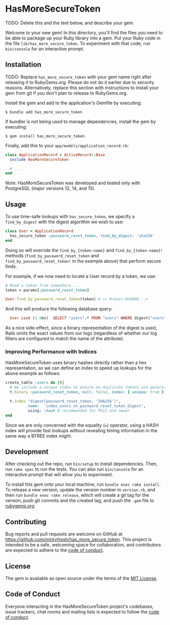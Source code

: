 # HasMoreSecureToken

TODO: Delete this and the text below, and describe your gem

Welcome to your new gem! In this directory, you'll find the files you need to be able to package up your Ruby library into a gem. Put your Ruby code in the file `lib/has_more_secure_token`. To experiment with that code, run `bin/console` for an interactive prompt.

## Installation

TODO: Replace `has_more_secure_token` with your gem name right after releasing it to RubyGems.org. Please do not do it earlier due to security reasons. Alternatively, replace this section with instructions to install your gem from git if you don't plan to release to RubyGems.org.

Install the gem and add to the application's Gemfile by executing:

    $ bundle add has_more_secure_token

If bundler is not being used to manage dependencies, install the gem by executing:

    $ gem install has_more_secure_token

Finally, add this to your `app/models/application_record.rb`:

```ruby
class ApplicationRecord < ActiveRecord::Base
  include HasMoreSecureToken

  # ...
end
```

Note: HasMoreSecureToken was developed and tested only with PostgreSQL (major versions 12, 14, and 15).

## Usage

To use time-safe lookups with `has_secure_token`, we specify a `find_by_digest` with the digest algorithm we wish to use:
```ruby
class User < ApplicationRecord
  has_secure_token :password_reset_token, find_by_digest: 'sha256'
end
```
Doing so will override the `find_by_{token-name}` and `find_by_{token-name}!` methods (`find_by_password_reset_token` and `find_by_password_reset_token!` in the example above) that perform secure finds.

For example, if we now need to locate a User record by a token, we use:
```ruby
# Read a token from somewhere...
token = params[:password_reset_token]

User.find_by_password_reset_token(token) # => #<User:0x0000...>
```
And this will produce the following database query:
```ruby
  User Load (1.9ms)  SELECT "users".* FROM "users" WHERE digest("users"."password_reset_token", 'SHA256') = $1 LIMIT $2  [["password_reset_token", "<32 bytes of binary data>"], ["LIMIT", 1]]
```

As a nice side-effect, since a binary representation of the digest is used, Rails omits the exact values from our logs (regardless of whether our log filters are configured to match the name of the attribute).

### Improving Performance with Indices

HasMoreSecureToken uses binary hashes directly rather than a hex representation, so we can define an index to speed up lookups for the above example as follows:
```ruby
create_table :users do |t|
  # We include a unique index to ensure no duplicate tokens are generated
  t.binary :password_reset_token, null: false, index: { unique: true }

  t.index "digest(password_reset_token, 'SHA256')",
          name:  'index_users_on_password_reset_token_digest',
          using: :hash # recommended for PG12 and newer
end
```
Since we are only concerned with the equality (`=`) operator, using a HASH index will provide fast lookups without revealing timing information in the same way a BTREE index might.

## Development

After checking out the repo, run `bin/setup` to install dependencies. Then, run `rake spec` to run the tests. You can also run `bin/console` for an interactive prompt that will allow you to experiment.

To install this gem onto your local machine, run `bundle exec rake install`. To release a new version, update the version number in `version.rb`, and then run `bundle exec rake release`, which will create a git tag for the version, push git commits and the created tag, and push the `.gem` file to [rubygems.org](https://rubygems.org).

## Contributing

Bug reports and pull requests are welcome on GitHub at https://github.com/mintyfresh/has_more_secure_token. This project is intended to be a safe, welcoming space for collaboration, and contributors are expected to adhere to the [code of conduct](https://github.com/mintyfresh/has_more_secure_token/blob/main/CODE_OF_CONDUCT.md).

## License

The gem is available as open source under the terms of the [MIT License](https://opensource.org/licenses/MIT).

## Code of Conduct

Everyone interacting in the HasMoreSecureToken project's codebases, issue trackers, chat rooms and mailing lists is expected to follow the [code of conduct](https://github.com/mintyfresh/has_more_secure_token/blob/main/CODE_OF_CONDUCT.md).
